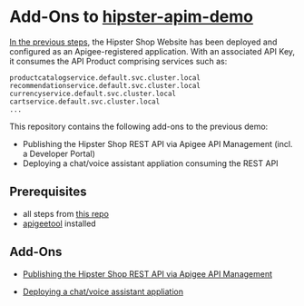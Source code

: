 # Add-Ons to [hipster-apim-demo](https://github.com/mukundha/hipster-apim-demo)

[In the previous steps](https://github.com/mukundha/hipster-apim-demo), the Hipster Shop Website has been deployed and configured as an Apigee-registered application. With an associated API Key, it consumes the API Product comprising services such as:
```
productcatalogservice.default.svc.cluster.local
recommendationservice.default.svc.cluster.local
currencyservice.default.svc.cluster.local
cartservice.default.svc.cluster.local
...
```

This repository contains the following add-ons to the previous demo:
- Publishing the Hipster Shop REST API via Apigee API Management (incl. a Developer Portal)
- Deploying a chat/voice assistant appliation consuming the REST API


## Prerequisites
- all steps from [this repo](https://github.com/mukundha/hipster-apim-demo)
- [apigeetool](https://www.npmjs.com/package/apigeetool) installed


## Add-Ons

- [Publishing the Hipster Shop REST API via Apigee API Management](https://github.com/mikesson/hipster-apim-demo-addons/1-managed-api)

- [Deploying a chat/voice assistant appliation](https://github.com/mikesson/hipster-apim-demo-addons/2-assistant-api)

